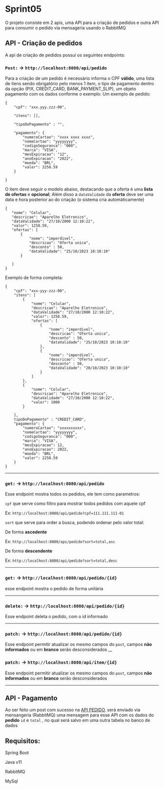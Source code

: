 # Sprint05
 O projeto consiste em 2 apis, uma API para a criação de pedidos e outra API para consumir o pedido via mensageria usando o RabbitMQ
## API - Criação de pedidos
A api de criação de pedidos possuí os seguintes endpoints:

### `Post:` ->  `http://localhost:8080/api/pedido` 
Para a criação de um pedido é necessário informa o CPF **válido**,  uma lista de itens sendo obrigatório pelo menos 1 item, o tipo de pagamento dentro da opção (PIX, CREDIT_CARD, BANK_PAYMENT_SLIP), um objeto pagamento com os dados conforme o exemplo:
Um exemplo de pedido: 

``` 
{
    "cpf": "xxx.yyy.zzz-00",
    
    "itens": [],
    
    "tipoDoPagamento" : "",
    
    "pagamento": {
        "numeroCartao": "xxxx xxxx xxxx",
        "nomeCartao": "yyyyyyyy",
        "codigoSeguranca": "000",
        "marca": "VISA",
        "mesExpiracao": "12",
        "anoExpiracao": "2022",
        "moeda": "BRL",
        "valor": 2258.59
    }
    
}
```
O item deve seguir o modelo abaixo, destacando que a oferta é uma **lista de ofertas** e **opcional**; Além disso a `dataValidade` da **oferta** deve ser uma data e hora posterior ao do criação (o sistema cria automáticamente)
```
{
   "nome": "Celular",
   "descricao": "Aparelho Eletronico",
   "dataValidade": "27/10/2000 12:10:22",
   "valor": 1258.59,
   "ofertas": [
       {
           "nome": "imperdivel",
           "descricao": "Oferta unica",
           "desconto" : 50,
           "dataValidade": "25/10/2023 10:10:10"
       }

   ]
}
```
Exemplo de forma completa: 
```
{
    "cpf": "xxx-yyy-zzz-00",
    "itens": [
        {
            "nome": "Celular",
            "descricao": "Aparelho Eletronico",
            "dataValidade": "27/10/2000 12:10:22",
            "valor": 1258.59,
            "ofertas": [
                {
                    "nome": "imperdivel",
                    "descricao": "Oferta unica",
                    "desconto" : 50,
                    "dataValidade": "25/10/2023 10:10:10"
                },
                {
                    "nome": "imperdivel",
                    "descricao": "Oferta unica",
                    "desconto" : 50,
                    "dataValidade": "20/10/2023 10:10:10"
                }
            ]
        },
        {
            "nome": "Celular",
            "descricao": "Aparelho Eletronico",
            "dataValidade": "27/10/2000 12:10:22",
            "valor": 1000
        }
        
    ],
    tipoDoPagamento" : "CREDIT_CARD",
    "pagamento": {
        "numeroCartao": "xxxxxxxxxx",
        "nomeCartao": "yyyyyyyy",
        "codigoSeguranca": "000",
        "marca": "VISA",
        "mesExpiracao": 12,
        "anoExpiracao": 2022,
        "moeda": "BRL",
        "valor": 2258.59
    }
}
```
 ___
 ### `get:` ->  `http://localhost:8080/api/pedido` 
 Esse endpoint mostra todos os pedidos, ele tem como parametros: 
 
 `cpf` que serve como filtro para mostrar todos pedidos com aquele cpf
 
 Ex: `http://localhost:8080/api/pedido?cpf=111.111.111-01`
 
 `sort` que serve para order a busca, podendo ordenar pelo valor total:
 
 De forma **ascedente**
 
 Ex: `http://localhost:8080/api/pedido?sort=total,asc`
 
 De forma **descendente**
 
 Ex: `http://localhost:8080/api/pedido?sort=total,desc`
 ___
 ### `get:` ->  `http://localhost:8080/api/pedido/{id}` 
 esse endpoint mostra o pedido de forma unitária
 ___
 ### `delete:` ->  `http://localhost:8080/api/pedido/{id}` 
 Esse endpoint deleta o pedido, com o id informado
 ___
 ### `patch:` ->  `http://localhost:8080/api/pedido/{id}` 
 Esse endpoint permitir atualizar os mesmo campos do `post`, campos **não informados** ou em **branco** serão desconsiderados
 __
 ### `patch:` ->  `http://localhost:8080/api/item/{id}` 
 Esse endpoint permitir atualizar os mesmo campos do `post`, campos **não informados** ou em **branco** serão desconsiderados
 ___
 
 ## API - Pagamento
 Ao ser feito um post com sucesso na [API PEDIDO](https://github.com/PedroHAlvesS/Mercado/blob/main/README.md#api---cria%C3%A7%C3%A3o-de-pedidos), será enviado via mensangeria (RabbitMQ) uma mensagem para esse API com os dados do **pedido** `id` e `total` , no qual será salvo em uma outra tabela no banco de dados
 
 ## Requisitos:
 Spring Boot
 
 Java v11
 
 RabbitMQ
 
 MySql
 
 
